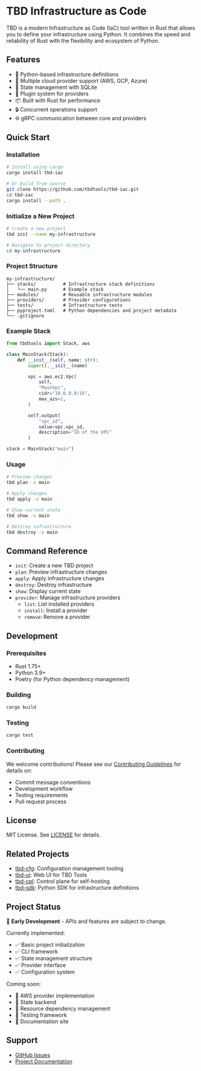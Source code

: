 # TBD Infrastructure as Code

TBD is a modern Infrastructure as Code (IaC) tool written in Rust that allows you to define your infrastructure using Python. It combines the speed and reliability of Rust with the flexibility and ecosystem of Python.

## Features

- 🚀 Python-based infrastructure definitions
- 🔧 Multiple cloud provider support (AWS, GCP, Azure)
- 🔄 State management with SQLite
- 🔌 Plugin system for providers
- 📦 Built with Rust for performance
- 🔒 Concurrent operations support
- 🌐 gRPC communication between core and providers

## Quick Start

### Installation

```bash
# Install using cargo
cargo install tbd-iac

# Or build from source
git clone https://github.com/tbdtools/tbd-iac.git
cd tbd-iac
cargo install --path .
```

### Initialize a New Project

```bash
# Create a new project
tbd init --name my-infrastructure

# Navigate to project directory
cd my-infrastructure
```

### Project Structure

```
my-infrastructure/
├── stacks/          # Infrastructure stack definitions
│   └── main.py      # Example stack
├── modules/         # Reusable infrastructure modules
├── providers/       # Provider configurations
├── tests/           # Infrastructure tests
├── pyproject.toml   # Python dependencies and project metadata
└── .gitignore
```

### Example Stack

```python
from tbdtools import Stack, aws

class MainStack(Stack):
    def __init__(self, name: str):
        super().__init__(name)

        vpc = aws.ec2.Vpc(
            self,
            "MainVpc",
            cidr="10.0.0.0/16",
            max_azs=2,
        )

        self.output(
            "vpc_id",
            value=vpc.vpc_id,
            description="ID of the VPC"
        )

stack = MainStack("main")
```

### Usage

```bash
# Preview changes
tbd plan -s main

# Apply changes
tbd apply -s main

# Show current state
tbd show -s main

# Destroy infrastructure
tbd destroy -s main
```

## Command Reference

- `init`: Create a new TBD project
- `plan`: Preview infrastructure changes
- `apply`: Apply infrastructure changes
- `destroy`: Destroy infrastructure
- `show`: Display current state
- `provider`: Manage infrastructure providers
  - `list`: List installed providers
  - `install`: Install a provider
  - `remove`: Remove a provider

## Development

### Prerequisites

- Rust 1.75+
- Python 3.9+
- Poetry (for Python dependency management)

### Building

```bash
cargo build
```

### Testing

```bash
cargo test
```

### Contributing

We welcome contributions! Please see our [Contributing Guidelines](CONTRIBUTING.md) for details on:

- Commit message conventions
- Development workflow
- Testing requirements
- Pull request process

## License

MIT License. See [LICENSE](LICENSE) for details.

## Related Projects

- [tbd-cfg](https://github.com/tbdtools/tbd-cfg): Configuration management tooling
- [tbd-ui](https://github.com/tbdtools/tbd-ui): Web UI for TBD Tools
- [tbd-cpl](https://github.com/tbdtools/tbd-cpl): Control plane for self-hosting
- [tbd-sdk](https://github.com/tbdtools/tbd-sdk): Python SDK for infrastructure definitions

## Project Status

🚧 **Early Development** - APIs and features are subject to change.

Currently implemented:

- ✅ Basic project initialization
- ✅ CLI framework
- ✅ State management structure
- ✅ Provider interface
- ✅ Configuration system

Coming soon:

- 🔄 AWS provider implementation
- 🔄 State backend
- 🔄 Resource dependency management
- 🔄 Testing framework
- 🔄 Documentation site

## Support

- [GitHub Issues](https://github.com/tbdtools/tbd-iac/issues)
- [Project Documentation](https://github.com/tbdtools/tbd-docs)
